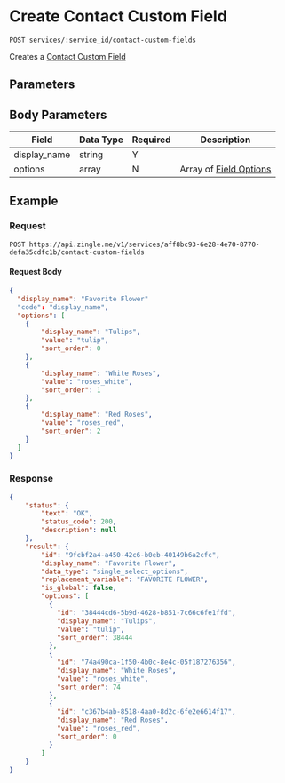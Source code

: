 # Create Contact Custom Field 

    POST services/:service_id/contact-custom-fields
    
Creates a [Contact Custom Field]




## Parameters
## Body Parameters
Field | Data Type | Required | Description
--- | --- | --- | ---
display_name | string | Y | 
options | array | N | Array of [Field Options]

## Example
### Request

    POST https://api.zingle.me/v1/services/aff8bc93-6e28-4e70-8770-defa35cdfc1b/contact-custom-fields

#### Request Body
```json 
{
  "display_name": "Favorite Flower"
  "code": "display_name",  
  "options": [
    {
        "display_name": "Tulips",       
        "value": "tulip",
        "sort_order": 0
    },
    {
        "display_name": "White Roses",
        "value": "roses_white",
        "sort_order": 1
    },
    {
        "display_name": "Red Roses",
        "value": "roses_red",
        "sort_order": 2
    }        
  ]
}   
```

### Response
``` json
{
    "status": {
        "text": "OK",
        "status_code": 200,
        "description": null
    },
    "result": {
        "id": "9fcbf2a4-a450-42c6-b0eb-40149b6a2cfc",
        "display_name": "Favorite Flower",
        "data_type": "single_select_options",
        "replacement_variable": "FAVORITE FLOWER",
        "is_global": false,
        "options": [
          {
            "id": "38444cd6-5b9d-4628-b851-7c66c6fe1ffd",
            "display_name": "Tulips",
            "value": "tulip",
            "sort_order": 38444
          },
          {
            "id": "74a490ca-1f50-4b0c-8e4c-05f187276356",
            "display_name": "White Roses",
            "value": "roses_white",
            "sort_order": 74
          },
          {
            "id": "c367b4ab-8518-4aa0-8d2c-6fe2e6614f17",
            "display_name": "Red Roses",
            "value": "roses_red",
            "sort_order": 0
          }
        ]
    }   
}
```

[Overview - Request Modifiers]: /README.md#request-modifiers
[Contact Custom Field]: README.md
[Field Options]: /field_options/README.md
